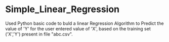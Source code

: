 # Simple_Linear_Regression
Used Python basic code to buld a linear Regression Algorithm to Predict the value of 'Y' for the user entered value of 'X', based on the training set ('X','Y') present in file "abc.csv".
